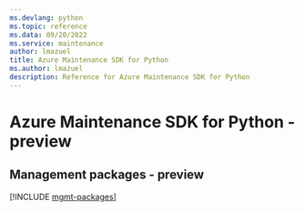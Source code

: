 ```yaml
---
ms.devlang: python
ms.topic: reference
ms.data: 09/20/2022
ms.service: maintenance
author: lmazuel
title: Azure Maintenance SDK for Python
ms.author: lmazuel
description: Reference for Azure Maintenance SDK for Python
---
```

# Azure Maintenance SDK for Python - preview

## Management packages - preview
[!INCLUDE [mgmt-packages](maintenance-mgmt-index.md)]